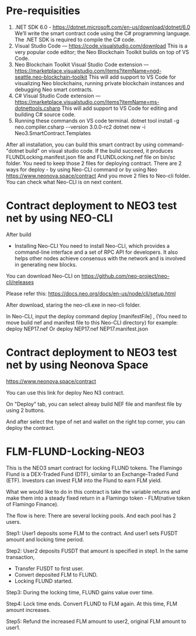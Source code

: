 # Pre-requisities
1. .NET SDK 6.0 - https://dotnet.microsoft.com/en-us/download/dotnet/6.0
  We’ll write the smart contract code using the C# programming language. The .NET SDK is required to compile the C# code.
2. Visual Studio Code — https://code.visualstudio.com/download
  This is a very popular code editor; the Neo Blockchain Toolkit builds on top of VS Code.
3. Neo Blockchain Toolkit Visual Studio Code extension — https://marketplace.visualstudio.com/items?itemName=ngd-seattle.neo-blockchain-toolkit
  This will add support to VS Code for visualizing Neo blockchains, running private blockchain instances and debugging Neo smart contracts.
4. C# Visual Studio Code extension — https://marketplace.visualstudio.com/items?itemName=ms-dotnettools.csharp
  This will add support to VS Code for editing and building C# source code.
5.  Running these commands on VS code terminal.
    dotnet tool install -g neo.compiler.csharp --version 3.0.0-rc2
    dotnet new -i Neo3.SmartContract.Templates


After all installation, you can build this smart contract by using command-"dotnet build" on visual studio code.
If the bulid succeed, it produces FLUNDLocking.manifest.json file and FLUNDLocking.nef file on bin/sc folder.
You need to keep those 2 files for deploying contract. 
There are 2 ways for deploy - by using Neo-CLI command or by using Neo https://www.neonova.space/contract
And you move 2 files to Neo-cli folder. You can check what Neo-CLI is on next content.

# Contract deployment to NEO3 test net by using NEO-CLI
After build 

- Installing Neo-CLI
You need to install Neo-CLI, which provides a command-line interface and a set of RPC API for developers. It also helps other nodes achieve consensus with the network and is involved in generating new blocks.

You can download Neo-CLI on https://github.com/neo-project/neo-cli/releases

Please refer this: https://docs.neo.org/docs/en-us/node/cli/setup.html

After download, staring the neo-cli.exe in neo-cli folder.

In Neo-CLI, input the deploy command deploy <nefFilePath> [manifestFile] , (You need to move build nef and manifest file to this Neo-CLI directory)
for example: deploy NEP17.nef Or deploy NEP17.nef NEP17.manifest.json

# Contract deployment to NEO3 test net by using Neonova Space
https://www.neonova.space/contract

You can use this link for deploy Neo N3 contract.

On "Deploy" tab,  you can select alreay build NEF file and manifest file by using 2 buttons.

And after select the type of net and wallet on the right top corner, you can deploy the contract.

# FLM-FLUND-Locking-NEO3
This is the NEO3 smart contract for locking FLUND tokens.
The Flamingo Flund is a DEX-Traded Fund (DTF), similar to an Exchange-Traded Fund (ETF). Investors can invest FLM into the Flund to earn FLM yield.

What we would like to do in this contract is take the variable returns and make them into a steady fixed return in a Flamingo token - FLM(native token of Flamingo Finance).

The flow is here:
There are several locking pools. And each pool has 2 users.

Step1:
User1 deposits some FLM to the contract.
And user1 sets FUSDT amount and locking time period.

Step2:
User2 deposits FUSDT that amount is specified in step1.
In the same transaction,
- Transfer FUSDT to first user.
- Convert deposited FLM to FLUND.
- Locking FLUND started.

Step3:
During the locking time, FLUND gains value over time.

Step4:
Lock time ends.
Convert FLUND to FLM again. At this time, FLM amount increases.

Step5:
Refund the increased FLM amount to user2, original FLM amount to user1.


